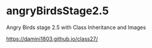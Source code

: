 # angryBirdsStage2.5
Angry Birds stage 2.5 with Class Inheritance and Images

https://damini1803.github.io/class27/
